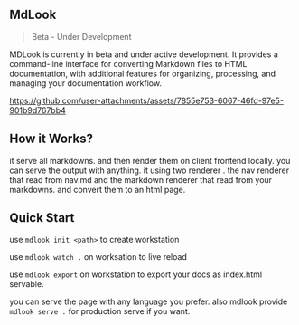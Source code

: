 ## MdLook

> Beta - Under Development

MDLook is currently in beta and under active development. It provides a command-line interface for converting Markdown files to HTML documentation, with additional features for organizing, processing, and managing your documentation workflow.

https://github.com/user-attachments/assets/7855e753-6067-46fd-97e5-901b9d767bb4

## How it Works?
it serve all markdowns. and then render them on client frontend locally.
you can serve the output with anything.
it using two renderer .
the nav renderer that read from nav.md and the markdown renderer that read from your markdowns.
and convert them to an html page.

## Quick Start

use `mdlook init <path>`
to create workstation

use `mdlook watch .` on worksation to live reload

use `mdlook export` on workstation to export your docs as index.html servable.

you can serve the page with any language you prefer.
also mdlook provide `mdlook serve .` for production serve if you want.
